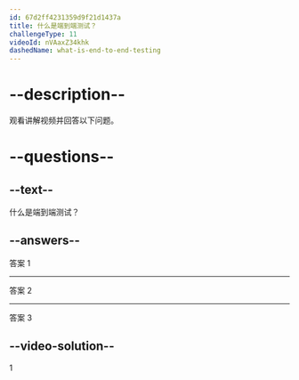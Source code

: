 ```yaml
---
id: 67d2ff4231359d9f21d1437a
title: 什么是端到端测试？
challengeType: 11
videoId: nVAaxZ34khk
dashedName: what-is-end-to-end-testing
---
```


# --description--

观看讲解视频并回答以下问题。

# --questions--

## --text--

什么是端到端测试？

## --answers--

答案 1

---

答案 2

---

答案 3

## --video-solution--

1

